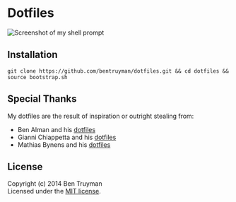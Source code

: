 # Dotfiles

![Screenshot of my shell prompt](http://i.imgur.com/FFkkPCJ.png)

## Installation

    git clone https://github.com/bentruyman/dotfiles.git && cd dotfiles && source bootstrap.sh

## Special Thanks

My dotfiles are the result of inspiration or outright stealing from:

* Ben Alman and his [dotfiles](https://github.com/cowboy/dotfiles)
* Gianni Chiappetta and his [dotfiles](https://github.com/gf3/dotfiles)
* Mathias Bynens and his [dotfiles](https://github.com/mathiasbynens/dotfiles)

## License

Copyright (c) 2014 Ben Truyman<br>
Licensed under the [MIT license](https://github.com/bentruyman/dotfiles/blob/master/LICENSE-MIT).
